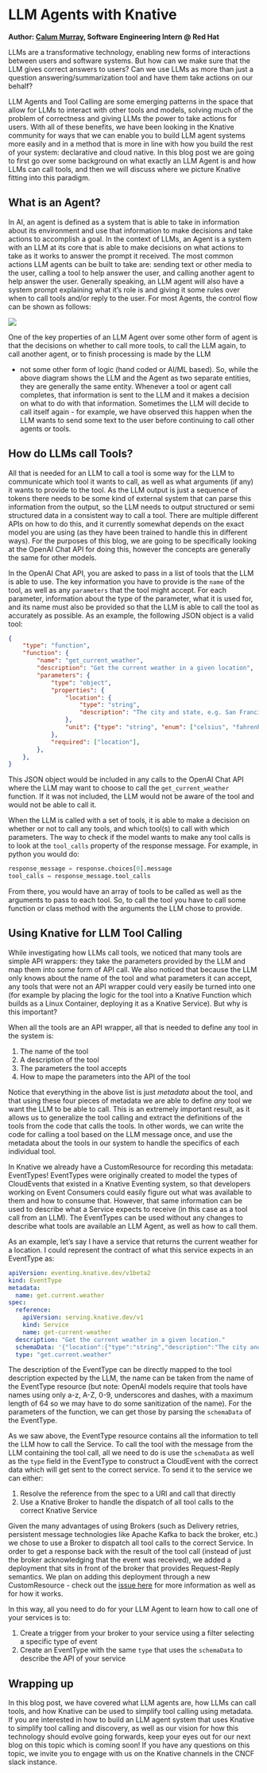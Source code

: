# LLM Agents with Knative

**Author: [Calum Murray](https://www.linkedin.com/in/calum-ra-murray/), Software Engineering Intern @ Red Hat**

LLMs are a transformative technology, enabling new forms of interactions between users and software systems.
But how can we make sure that the LLM gives correct answers to users? Can we use LLMs as more than just a
question answering/summarization tool and have them take actions on our behalf?

LLM Agents and Tool Calling are some emerging patterns in the space that allow for LLMs to interact with
other tools and models, solving much of the problem of correctness and giving LLMs the power to take actions
for users. With all of these benefits, we have been looking in the Knative community for ways that we can
enable you to build LLM agent systems more easily and in a method that is more in line with how you build
the rest of your system: declarative and cloud native. In this blog post we are going to first go over some
background on what exactly an LLM Agent is and how LLMs can call tools, and then we will discuss where we
picture Knative fitting into this paradigm.

## What is an Agent?

In AI, an agent is defined as a system that is able to take in information about its environment and use
that information to make decisions and take actions to accomplish a goal. In the context of LLMs, an Agent
is a system with an LLM at its core that is able to make decisions on what actions to take as it works to
answer the prompt it received. The most common actions LLM agents can be built to take are: sending text
or other media to the user, calling a tool to help answer the user, and calling another agent to help answer
the user. Generally speaking, an LLM agent will also have a system prompt explaining what it’s role is and
giving it some rules over when to call tools and/or reply to the user. For most Agents, the control flow
can be shown as follows:

![](./images/llm-agent-flow.webp)

One of the key properties of an LLM Agent over some other form of agent is that the decisions on whether
to call more tools, to call the LLM again, to call another agent, or to finish processing is made by the LLM
- not some other form of logic (hand coded or AI/ML based). So, while the above diagram shows the LLM and the
Agent as two separate entities, they are generally the same entity. Whenever a tool or agent call completes,
that information is sent to the LLM and it makes a decision on what to do with that information. Sometimes the
LLM will decide to call itself again - for example, we have observed this happen when the LLM wants to send some
text to the user before continuing to call other agents or tools.

## How do LLMs call Tools?

All that is needed for an LLM to call a tool is some way for the LLM to communicate which tool it wants to call,
as well as what arguments (if any) it wants to provide to the tool. As the LLM output is just a sequence of tokens
there needs to be some kind of external system that can parse this information from the output, so the LLM needs
to output structured or semi structured data in a consistent way to call a tool. There are multiple different APIs
on how to do this, and it currently somewhat depends on the exact model you are using (as they have been trained
to handle this in different ways). For the purposes of this blog, we are going to be specifically looking at the
OpenAI Chat API for doing this, however the concepts are generally the same for other models.

In the OpenAI Chat API, you are asked to pass in a list of tools that the LLM is able to use. The key information
you have to provide is the `name` of the tool, as well as any `parameters` that the tool might accept. For each
parameter, information about the type of the parameter, what it is used for, and its name must also be provided
so that the LLM is able to call the tool as accurately as possible. As an example, the following JSON object is a
valid tool:

```json
{
    "type": "function",
    "function": {
        "name": "get_current_weather",
        "description": "Get the current weather in a given location",
        "parameters": {
            "type": "object",
            "properties": {
                "location": {
                    "type": "string",
                    "description": "The city and state, e.g. San Francisco, CA",
                },
                "unit": {"type": "string", "enum": ["celsius", "fahrenheit"]},
            },
            "required": ["location"],
        },
    },
}
```

This JSON object would be included in any calls to the OpenAI Chat API where the LLM may want to choose to call
the `get_current_weather` function. If it was not included, the LLM would not be aware of the tool and would not
be able to call it.

When the LLM is called with a set of tools, it is able to make a decision on whether or not to call any tools,
and which tool(s) to call with which parameters. The way to check if the model wants to make any tool calls is
to look at the `tool_calls` property of the response message. For example, in python you would do:

```python
response_message = response.choices[0].message
tool_calls = response_message.tool_calls
```

From there, you would have an array of tools to be called as well as the arguments to pass to each tool. So,
to call the tool you have to call some function or class method with the arguments the LLM chose to provide.

## Using Knative for LLM Tool Calling

While investigating how LLMs call tools, we noticed that many tools are simple API wrappers: they take the
parameters provided by the LLM and map them into some form of API call. We also noticed that because the LLM
only knows about the name of the tool and what parameters it can accept, any tools that were not an API wrapper
could very easily be turned into one (for example by placing the logic for the tool into a Knative Function
which builds as a Linux Container, deploying it as a Knative Service). But why is this important?

When all the tools are an API wrapper, all that is needed to define any tool in the system is:
1. The name of the tool
2. A description of the tool
3. The parameters the tool accepts
4. How to mape the parameters into the API of the tool

Notice that everything in the above list is just _metadata_ about the tool, and that using these four pieces
of metadata we are able to define _any_ tool we want the LLM to be able to call. This is an extremely important
result, as it allows us to generalize the tool calling and extract the definitions of the tools from the code
that calls the tools. In other words, we can write the code for calling a tool based on the LLM message once,
and use the metadata about the tools in our system to handle the specifics of each individual tool.

In Knative we already have a CustomResource for recording this metadata: EventTypes! EventTypes were originally
created to model the types of CloudEvents that existed in a Knative Eventing system, so that developers working
on Event Consumers could easily figure out what was available to them and how to consume that. However, that
same information can be used to describe what a Service expects to receive (in this case as a tool call from an
LLM). The EventTypes can be used without any changes to describe what tools are available an LLM Agent, as well
as how to call them.

As an example, let’s say I have a service that returns the current weather for a location. I could represent
the contract of what this service expects in an EventType as:

```yaml
apiVersion: eventing.knative.dev/v1beta2
kind: EventType
metadata:
  name: get.current.weather
spec:
  reference:
    apiVersion: serving.knative.dev/v1
    kind: Service
    name: get-current-weather
  description: "Get the current weather in a given location."
  schemaData: '{"location":{"type":"string","description":"The city and state, e.g. San Francisco, CA"},"unit":{"type":"string","description":"One of [celsius, farenheit]"}}'
  type: "get.current.weather"
```

The description of the EventType can be directly mapped to the tool description expected by the LLM, the name can be taken
from the name of the EventType resource (but note: OpenAI models require that tools have names using only a-z, A-Z, 0-9,
underscores and dashes, with a maximum length of 64 so we may have to do some sanitization of the name). For the parameters
of the function, we can get those by parsing the `schemaData` of the EventType.

As we saw above, the EventType resource contains all the information to tell the LLM how to call the Service. To call the
tool with the message from the LLM containing the tool call, all we need to do is use the `schemaData` as well as the `type`
field in the EventType to construct a CloudEvent with the correct data which will get sent to the correct service. To send
it to the service we can either:
1. Resolve the reference from the spec to a URI and call that directly
2. Use a Knative Broker to handle the dispatch of all tool calls to the correct Knative Service

Given the many advantages of using Brokers (such as Delivery retries, persistent message technologies like Apache Kafka
to back the broker, etc.) we chose to use a Broker to dispatch all tool calls to the correct Service. In order to get a
response back with the result of the tool call (instead of just the broker acknowledging that the event was received),
we added a deployment that sits in front of the broker that provides Request-Reply semantics. We plan on adding this
deployment through a new CustomResource - check out the [issue here](https://github.com/knative/eventing/issues/7912)
for more information as well as for how it works.

In this way, all you need to do for your LLM Agent to learn how to call one of your services is to:
1. Create a trigger from your broker to your service using a filter selecting a specific type of event
2. Create an EventType with the same `type` that uses the `schemaData` to describe the API of your service

## Wrapping up

In this blog post, we have covered what LLM agents are, how LLMs can call tools, and how Knative can be used to simplify
tool calling using metadata. If you are interested in how to build an LLM agent system that uses Knative to simplify
tool calling and discovery, as well as our vision for how this technology should evolve going forwards, keep your eyes
out for our next blog on this topic which is coming soon! If you have any questions on this topic, we invite you to engage
with us on the Knative channels in the CNCF slack instance.
